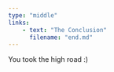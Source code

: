 ```yaml
---
type: "middle"
links:
    - text: "The Conclusion"
      filename: "end.md"
---
```


You took the high road :)

